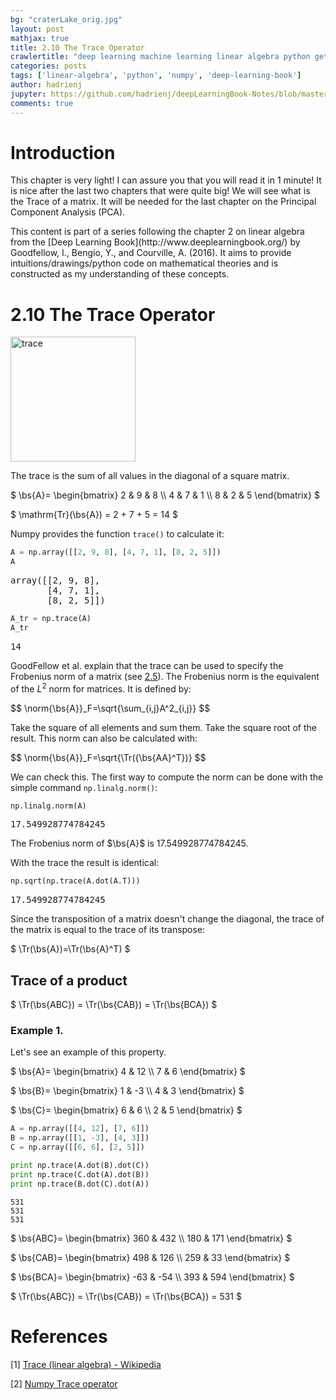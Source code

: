 ```yaml
---
bg: "craterLake_orig.jpg"
layout: post
mathjax: true
title: 2.10 The Trace Operator
crawlertitle: "deep learning machine learning linear algebra python getting started numpy data sciences"
categories: posts
tags: ['linear-algebra', 'python', 'numpy', 'deep-learning-book']
author: hadrienj
jupyter: https://github.com/hadrienj/deepLearningBook-Notes/blob/master/2.1%20Scalars%2C%20Vectors%2C%20Matrices%20and%20Tensors.ipynb
comments: true
---
```


# Introduction

This chapter is very light! I can assure you that you will read it in 1 minute! It is nice after the last two chapters that were quite big! We will see what is the Trace of a matrix. It will be needed for the last chapter on the Principal Component Analysis (PCA).

<span class='notes'>
    This content is part of a series following the chapter 2 on linear algebra from the [Deep Learning Book](http://www.deeplearningbook.org/) by Goodfellow, I., Bengio, Y., and Courville, A. (2016). It aims to provide intuitions/drawings/python code on mathematical theories and is constructed as my understanding of these concepts.
</span>

# 2.10 The Trace Operator

<img src="../../assets/images/2.10/trace.png" alt="trace" width="200">


The trace is the sum of all values in the diagonal of a square matrix.

$
\bs{A}=
\begin{bmatrix}
    2 & 9 & 8 \\\\
    4 & 7 & 1 \\\\
    8 & 2 & 5
\end{bmatrix}
$

$
\mathrm{Tr}(\bs{A}) = 2 + 7 + 5 = 14
$

Numpy provides the function `trace()` to calculate it:


```python
A = np.array([[2, 9, 8], [4, 7, 1], [8, 2, 5]])
A
```

<pre class='output'>
array([[2, 9, 8],
       [4, 7, 1],
       [8, 2, 5]])
</pre>



```python
A_tr = np.trace(A)
A_tr
```

<pre class='output'>
14
</pre>


GoodFellow et al. explain that the trace can be used to specify the Frobenius norm of a matrix (see [2.5]()). The Frobenius norm is the equivalent of the $L^2$ norm for matrices. It is defined by:

<div>
$$
\norm{\bs{A}}_F=\sqrt{\sum_{i,j}A^2_{i,j}}
$$
</div>

Take the square of all elements and sum them. Take the square root of the result. This norm can also be calculated with:

<div>
$$
\norm{\bs{A}}_F=\sqrt{\Tr({\bs{AA}^T})}
$$
</div>

We can check this. The first way to compute the norm can be done with the simple command `np.linalg.norm()`:


```python
np.linalg.norm(A)
```

<pre class='output'>
17.549928774784245
</pre>


The Frobenius norm of $\bs{A}$ is 17.549928774784245.

With the trace the result is identical:


```python
np.sqrt(np.trace(A.dot(A.T)))
```

<pre class='output'>
17.549928774784245
</pre>


Since the transposition of a matrix doesn't change the diagonal, the trace of the matrix is equal to the trace of its transpose:

$
\Tr(\bs{A})=\Tr(\bs{A}^T)
$

## Trace of a product

$
\Tr(\bs{ABC}) = \Tr(\bs{CAB}) = \Tr(\bs{BCA})
$


### Example 1.

Let's see an example of this property.

$
\bs{A}=
\begin{bmatrix}
    4 & 12 \\\\
    7 & 6
\end{bmatrix}
$

$
\bs{B}=
\begin{bmatrix}
    1 & -3 \\\\
    4 & 3
\end{bmatrix}
$

$
\bs{C}=
\begin{bmatrix}
    6 & 6 \\\\
    2 & 5
\end{bmatrix}
$




```python
A = np.array([[4, 12], [7, 6]])
B = np.array([[1, -3], [4, 3]])
C = np.array([[6, 6], [2, 5]])

print np.trace(A.dot(B).dot(C))
print np.trace(C.dot(A).dot(B))
print np.trace(B.dot(C).dot(A))
```

    531
    531
    531


$
\bs{ABC}=
\begin{bmatrix}
    360 & 432 \\\\
    180 & 171
\end{bmatrix}
$

$
\bs{CAB}=
\begin{bmatrix}
    498 & 126 \\\\
    259 & 33
\end{bmatrix}
$

$
\bs{BCA}=
\begin{bmatrix}
    -63 & -54 \\\\
    393 & 594
\end{bmatrix}
$

$
\Tr(\bs{ABC}) = \Tr(\bs{CAB}) = \Tr(\bs{BCA}) =  531
$

# References

[1] [Trace (linear algebra) - Wikipedia](https://en.wikipedia.org/wiki/Trace_(linear_algebra))

[2] [Numpy Trace operator](https://docs.scipy.org/doc/numpy/reference/generated/numpy.trace.html)
